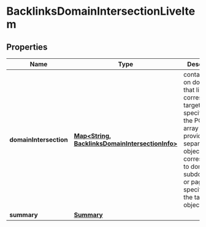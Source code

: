 

# BacklinksDomainIntersectionLiveItem


## Properties

| Name | Type | Description | Notes |
|------------ | ------------- | ------------- | -------------|
|**domainIntersection** | [**Map&lt;String, BacklinksDomainIntersectionInfo&gt;**](BacklinksDomainIntersectionInfo.md) | contains data on domains that link to the corresponding targets specified in the POST array data is provided in separate objects corresponding to domains, subdomains or pages specified in the targets object |  [optional] |
|**summary** | [**Summary**](Summary.md) |  |  [optional] |



